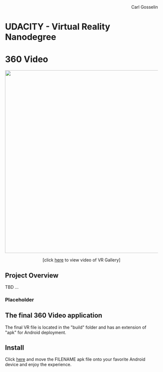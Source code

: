 <p align="right">
Carl Gosselin
</p>

# UDACITY - Virtual Reality Nanodegree

# 360 Video

<p align="center">
<img src="pics/dancingbear.png" width="600">
</p>
<p align="center">
[click <a target="_new" href="https://youtu.be/8mJ6CCGBZAk?t=4s">here</a> to view video of VR Gallery]
</p>


## Project Overview

TBD ...



### Placeholder

## The final 360 Video application

The final VR file is located in the "build" folder and has an extension of "apk" for Android deployment.

## Install

Click <a href="https://github.com/carldgosselin/virtual_reality/blob/master/Project-5-VR-Gallery/build">here</a> and move the FILENAME apk file onto your favorite Android device and enjoy the experience.


